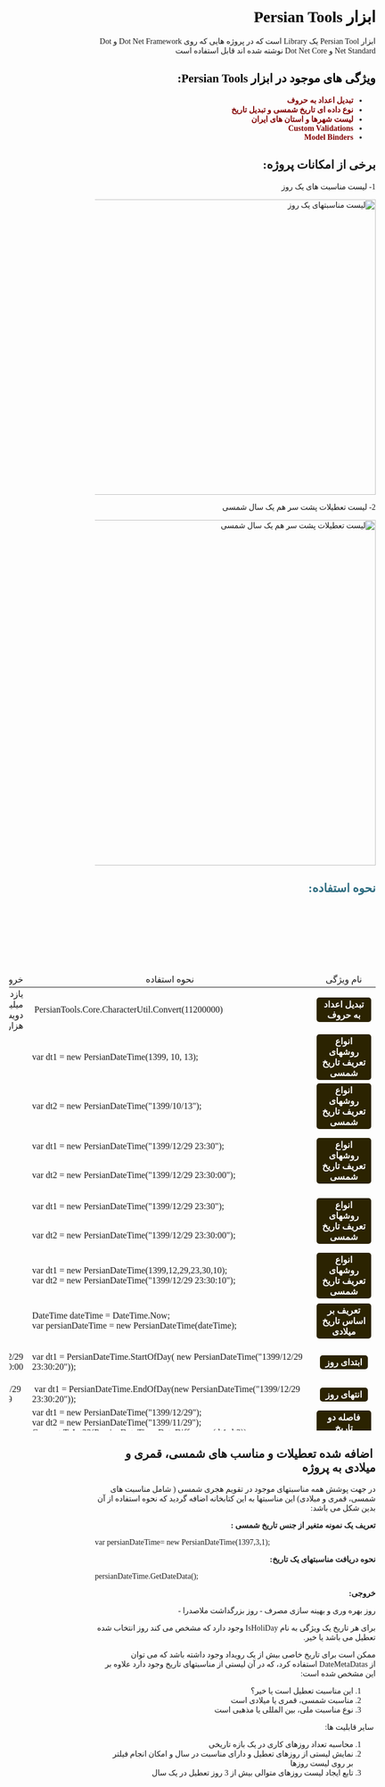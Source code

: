 <div dir="rtl" style="font-family: tahoma;">
<h1 style="color: #5e9ca0;"><span style="color: #000000;">ابزار Persian Tools</span></h1>
<p>ابزار Persian Tool یک Library است که در پروژه هایی که روی Dot Net Framework و Dot Net Standard و Dot Net Core نوشته شده اند قابل استفاده است</p>
 <h2 style="color: #000000;"><span style="color: #000000;">ویژگی های موجود در ابزار Persian Tools:</span></h2>
 <ul>
 <li><span style="color: #800000;"><strong>تبدیل اعداد به حروف</strong></span></li>
 <li><span style="color: #800000;"><strong>نوع داده ای تاریخ شمسی و تبدیل تاریخ</strong></span></li>
 <li><span style="color: #800000;"><strong>لیست شهرها و استان های ایران</strong></span></li>
 <li><span style="color: #800000;"><strong>Custom Validations</strong></span></li>
<li><span style="color: #800000;"><strong>Model Binders</strong></span>&nbsp; &nbsp; &nbsp;</li>
</ul>
	
<h2 style="font-family: tahoma;">برخی از امکانات پروژه:</h2>

<p>1- لیست مناسبت های یک روز</p>

<p><img alt="لیست مناسبتهای یک روز" src="http://s8.picofile.com/file/8346033392/cal1.PNG" style="width: 1092px; height: 530px;" /></p>

<p style="font-family: tahoma;">2- لیست تعطیلات پشت سر هم یک سال شمسی</p>

<p style="font-family: tahoma;"><img alt="لیست تعطیلات پشت سر هم یک سال شمسی" src="http://s8.picofile.com/file/8346033426/cal2.PNG" style="width: 1090px; height: 620px;" /></p>
<h2 style="color: #2e6c80;">نحوه استفاده:</h2>
<p>&nbsp;</p>
<p>&nbsp;</p>
<p>&nbsp;</p>
<p>&nbsp;</p>
<table class="editorDemoTable" style="height: 821px; width: 658px;">
<thead>
<tr style="height: 21px;">
 <td style="width: 79.2px; height: 21px; text-align: center;">نام ویژگی</td>
 <td style="width: 451.2px; height: 21px; text-align: center;">نحوه استفاده</td>
 <td style="width: 101.6px; height: 21px;">خروجی</td>
 </tr>
 </thead>
 <tbody>
 <tr style="height: 40.8px;">
 <td style="width: 79.2px; height: 40.8px; text-align: center;"><span style="background-color: #2b2301; color: #fff; display: inline-block; padding: 3px 10px; font-weight: bold; border-radius: 5px;">تبدیل اعداد به حروف</span></td>
 <td dir="ltr" style="width: 451.2px; height: 40.8px; text-align: left;">&nbsp;PersianTools.Core.CharacterUtil.Convert(11200000)</td>
 <td style="width: 101.6px; height: 40.8px;">یازده میلیون و دویست هزار&nbsp;</td>
 </tr>
 <tr style="height: 40.8px;">
 <td style="width: 79.2px; height: 40.8px; text-align: center;"><span style="background-color: #2b2301; color: #fff; display: inline-block; padding: 3px 10px; font-weight: bold; border-radius: 5px;">انواع روشهای تعریف تاریخ شمسی</span></td>
 <td dir="ltr" style="width: 451.2px; height: 40.8px; text-align: left;">
 <p>var dt1 = new PersianDateTime(1399, 10, 13);</p>
 </td>
 <td style="width: 101.6px; height: 40.8px;"><br /><br /></td>
 </tr>
 <tr style="height: 40.8px;">
 <td style="width: 79.2px; height: 40.8px; text-align: center;"><span style="background-color: #2b2301; color: #fff; display: inline-block; padding: 3px 10px; font-weight: bold; border-radius: 5px;">انواع روشهای تعریف تاریخ شمسی</span></td>
 <td dir="ltr" style="width: 451.2px; height: 40.8px; text-align: left;">var dt2 = new PersianDateTime("1399/10/13");</td>
 <td style="width: 101.6px; height: 40.8px;"><br /><br /></td>
 </tr>
 <tr style="height: 40.8px;">
 <td style="width: 79.2px; height: 40.8px; text-align: center;"><span style="background-color: #2b2301; color: #fff; display: inline-block; padding: 3px 10px; font-weight: bold; border-radius: 5px;">انواع روشهای تعریف تاریخ شمسی</span></td>
 <td dir="ltr" style="width: 451.2px; height: 40.8px; text-align: center;">
 <p style="text-align: left;">var dt1 = new PersianDateTime("1399/12/29 23:30");</p>
 <p style="text-align: left;"><br /> var dt2 = new PersianDateTime("1399/12/29 23:30:00");</p>
 </td>
 <td style="width: 101.6px; height: 40.8px;"><br /><br /></td>
 </tr>
 <tr style="height: 40.8px;">
 <td style="width: 79.2px; height: 40.8px; text-align: center;"><span style="background-color: #2b2301; color: #fff; display: inline-block; padding: 3px 10px; font-weight: bold; border-radius: 5px;">انواع روشهای تعریف تاریخ شمسی</span></td>
 <td dir="ltr" style="width: 451.2px; height: 40.8px; text-align: center;">
 <p style="text-align: left;">var dt1 = new PersianDateTime("1399/12/29 23:30");</p>
 <p style="text-align: left;"><br /> var dt2 = new PersianDateTime("1399/12/29 23:30:00");</p>
 </td>
 <td style="width: 101.6px; height: 40.8px;"><br /><br /></td>
 </tr>
 <tr style="height: 40.8px;">
 <td style="width: 79.2px; height: 40.8px; text-align: center;"><span style="background-color: #2b2301; color: #fff; display: inline-block; padding: 3px 10px; font-weight: bold; border-radius: 5px;">انواع روشهای تعریف تاریخ شمسی</span></td>
 <td dir="ltr" style="width: 451.2px; height: 40.8px; text-align: center;">
 <p style="text-align: left;">var dt1 = new PersianDateTime(1399,12,29,23,30,10);<br /> var dt2 = new PersianDateTime("1399/12/29 23:30:10");</p>
 </td>
 <td style="width: 101.6px; height: 40.8px;">&nbsp;</td>
 </tr>
 <tr style="height: 40.8px;">
 <td style="width: 79.2px; height: 40.8px; text-align: center;"><span style="background-color: #2b2301; color: #fff; display: inline-block; padding: 3px 10px; font-weight: bold; border-radius: 5px;">تعریف بر اساس تاریخ میلادی</span></td>
 <td dir="ltr" style="width: 451.2px; height: 40.8px; text-align: center;">
 <p style="text-align: left;">DateTime dateTime = DateTime.Now;<br /> var persianDateTime = new PersianDateTime(dateTime);</p>
 </td>
 <td style="width: 101.6px; height: 40.8px;">&nbsp;</td>
 </tr>
 <tr style="height: 40.8px;">
 <td style="width: 79.2px; height: 40.8px; text-align: center;"><span style="background-color: #2b2301; color: #fff; display: inline-block; padding: 3px 10px; font-weight: bold; border-radius: 5px;">ابتدای روز</span></td>
 <td dir="ltr" style="width: 451.2px; height: 40.8px; text-align: center;">
 <p style="text-align: left;">var dt1 = PersianDateTime.StartOfDay( new PersianDateTime("1399/12/29 23:30:20"));</p>
 </td>
 <td style="width: 101.6px; height: 40.8px;">1399/12/29 00:00:00</td>
 </tr>
 <tr style="height: 40.8px;">
 <td style="width: 79.2px; height: 40.8px; text-align: center;"><span style="background-color: #2b2301; color: #fff; display: inline-block; padding: 3px 10px; font-weight: bold; border-radius: 5px;">انتهای روز</span></td>
 <td dir="ltr" style="width: 451.2px; height: 40.8px; text-align: left;">&nbsp;var dt1 = PersianDateTime.EndOfDay(new PersianDateTime("1399/12/29 23:30:20"));</td>
 <td style="width: 101.6px; height: 40.8px; text-align: left;">1399/12/29 23:59:59</td>
 </tr>
 <tr style="height: 40.8px;">
 <td style="width: 79.2px; height: 40.8px; text-align: center;"><span style="background-color: #2b2301; color: #fff; display: inline-block; padding: 3px 10px; font-weight: bold; border-radius: 5px;">فاصله دو تاریخ</span></td>
 <td dir="ltr" style="width: 451.2px; height: 40.8px; text-align: left;">var dt1 = new PersianDateTime("1399/12/29");<br /> var dt2 = new PersianDateTime("1399/11/29");<br />Convert.ToInt32(PersianDateTime.DateDifference(dt1,dt2));</td>
 <td style="width: 101.6px; height: 40.8px; text-align: left;">30</td>
 </tr>
 <tr style="height: 40.8px;">
 <td style="width: 79.2px; height: 40.8px; text-align: center;"><span style="background-color: #2b2301; color: #fff; display: inline-block; padding: 3px 10px; font-weight: bold; border-radius: 5px;">آخرین روز سال</span></td>
 <td dir="ltr" style="width: 451.2px; height: 40.8px; text-align: left;">
 <p>var d1 = PersianDateTime.EndOfYearPersianDateTime(1397);</p>
 <p>var d2 = PersianDateTime.EndOfYearPersianDateTime(1399);</p>
 </td>
 <td style="width: 101.6px; height: 40.8px; text-align: left;">
 <p>1397/12/29</p>
 <p>&nbsp;1399/12/30</p>
 </td>
 </tr>
 <tr style="height: 40.8px;">
 <td style="width: 79.2px; height: 40.8px; text-align: center;"><span style="background-color: #2b2301; color: #fff; display: inline-block; padding: 3px 10px; font-weight: bold; border-radius: 5px;">آخرین روز ماه</span></td>
 <td dir="ltr" style="width: 451.2px; height: 40.8px; text-align: left;">
 <p>var d1 = PersianDateTime.EndDateOfMonth(1397,12);</p>
 <p>var d1 = PersianDateTime.EndDateOfMonth(1399,12);</p>
 </td>
 <td style="width: 101.6px; height: 40.8px; text-align: left;">
 <p>1397/12/29&nbsp;</p>
 <p>1399/12/30&nbsp;</p>
 </td>
 </tr>
 <tr style="height: 40.8px;">
 <td style="width: 79.2px; height: 40.8px; text-align: center;"><span style="background-color: #2b2301; color: #fff; display: inline-block; padding: 3px 10px; font-weight: bold; border-radius: 5px;">تولید ساعت</span></td>
 <td dir="ltr" style="width: 451.2px; height: 40.8px; text-align: left;">var d1 = PersianDateTime.Now.ToLongStringHMS();</td>
 <td style="width: 101.6px; height: 40.8px; text-align: left;">ساعت بیست و سه و پنجاه و نه دقیقه و پنجاه و نه ثانیه&nbsp;</td>
 </tr>
 <tr style="height: 40.8px;">
 <td style="width: 79.2px; height: 40.8px; text-align: center;"><span style="background-color: #2b2301; color: #fff; display: inline-block; padding: 3px 10px; font-weight: bold; border-radius: 5px;">تولید ساعت</span></td>
 <td dir="ltr" style="width: 451.2px; height: 40.8px; text-align: left;">var d1 = PersianDateTime.Now.ToLongStringHM();</td>
 <td style="width: 101.6px; height: 40.8px; text-align: left;">ساعت بیست و سه و پنجاه و نه دقیقه</td>
 </tr>
 <tr style="height: 40.8px;">
 <td style="width: 79.2px; height: 40.8px; text-align: center;"><span style="background-color: #2b2301; color: #fff; display: inline-block; padding: 3px 10px; font-weight: bold; border-radius: 5px;">تولید تاریخ</span></td>
 <td dir="ltr" style="width: 451.2px; height: 40.8px; text-align: left;">&nbsp;var d1 = PersianDateTime.Now.ToLongStringYMD();</td>
 <td style="width: 101.6px; height: 40.8px; text-align: left;">جمعه بیست و هفت مهر سال یکهزار و سیصد و نود و هفت&nbsp;</td>
 </tr>
 <tr style="height: 40.8px;">
 <td style="width: 79.2px; height: 40.8px; text-align: center;"><span style="background-color: #2b2301; color: #fff; display: inline-block; padding: 3px 10px; font-weight: bold; border-radius: 5px;">اعتبارسنجی شماره موبایل</span></td>
 <td dir="ltr" style="width: 451.2px; height: 40.8px; text-align: left;">
 <p>[MobileNo]</p>
 <p>public string MobNo;</p>
 </td>
<td style="width: 101.6px; height: 40.8px; text-align: left;"><br /><br /></td>
</tr>
<tr style="height: 40.8px;">
<td style="width: 79.2px; height: 40.8px; text-align: center;">&nbsp;</td>
<td dir="ltr" style="width: 451.2px; height: 40.8px; text-align: center;">در حال تکمیل</td>
<td style="width: 101.6px; height: 40.8px;">&nbsp;</td>
<td style="width: 79.2px; height: 40.8px; text-align: center;"><span style="background-color: #2b2301; color: #fff; display: inline-block; padding: 3px 10px; font-weight: bold; border-radius: 5px;">فاصله دو تاریخ</span></td>
<td dir="ltr" style="width: 451.2px; height: 40.8px; text-align: left;">ar dt1 = new PersianDateTime("1399/12/29");<br /> var dt2 = new PersianDateTime("1399/11/29");<br />Convert.ToInt32(PersianDateTime.DateDifference(dt1,dt2));</td>
<td style="width: 101.6px; height: 40.8px;">30&nbsp;</td>
</tr>
<tr style="height: 40.8px;">
<td style="width: 79.2px; height: 40.8px; text-align: center;"><span style="background-color: #2b2301; color: #fff; display: inline-block; padding: 3px 10px; font-weight: bold; border-radius: 5px;">فاصله یک تاریخ تا امروز</span></td>
<td dir="ltr" style="width: 451.2px; height: 40.8px; text-align: left;">PersianDateTime.GetDiffrenceToNow(DateTime.UtcNow.AddDays(-1365));</td>
<td style="width: 101.6px; height: 40.8px;">3 سال و 9 ماه و 9 روز و 3 ساعت و 30 دقیقه پیش</td>
</tr>
<tr style="height: 40.8px;">
<td style="width: 79.2px; height: 40.8px; text-align: center;"><span style="background-color: #2b2301; color: #fff; display: inline-block; padding: 3px 10px; font-weight: bold; border-radius: 5px;">دریافت تاریخ قمری&nbsp;</span></td>
<td dir="ltr" style="width: 451.2px; height: 40.8px; text-align: left;">
<p>var dt2 = new PersianDateTime("1399/11/29");</p>
<p>PersianDateTime.GetHijriDate(dt2 );</p>
</td>
<td style="width: 101.6px; height: 40.8px;">1442/07/06</td>
</tr>
<tr style="height: 40.8px;">
<td style="width: 79.2px; height: 40.8px; text-align: center;"><span style="background-color: #2b2301; color: #fff; display: inline-block; padding: 3px 10px; font-weight: bold; border-radius: 5px;">تولید تقویم یکساله شمسی</span></td>
<td dir="ltr" style="width: 451.2px; height: 40.8px; text-align: left;">
<p>var Cal= PersianDateTime.GenerateYearlyCalender(1375);</p>
</td>
<td style="width: 101.6px; height: 40.8px;">لیستی از روزهای سال و مناسبتها هر روز</td>
</tr>
<tr style="height: 40.8px;">
<td style="width: 79.2px; height: 40.8px; text-align: center;"><span style="background-color: #2b2301; color: #fff; display: inline-block; padding: 3px 10px; font-weight: bold; border-radius: 5px;">دریافت لیست تعطیلیهای بیش از دو روز در تقویم</span></td>
<td dir="ltr" style="width: 451.2px; height: 40.8px; text-align: left;">
<p>var x2 = PersianDateTime.GetLongHoliDays(1398);</p>
</td>
<td style="width: 101.6px; height: 40.8px;">لیستی از تعطیلات مناسب سال</td>
</tr>
<tr style="height: 40.8px;">
<td style="width: 79.2px; height: 40.8px; text-align: center;"><span style="background-color: #2b2301; color: #fff; display: inline-block; padding: 3px 10px; font-weight: bold; border-radius: 5px;">تعداد روزهای کاری در یک بازه تاریخی</span></td>
<td dir="ltr" style="width: 451.2px; height: 40.8px; text-align: left;">
<p>var d1 = new PersianDateTime(1397, 8, 1);<br /> var d2 = new PersianDateTime(1397, 8, 30);<br />PersianDateTime.GetWorkingDays(d1,d2);</p>
</td>
<td style="width: 101.6px; height: 40.8px;">20</td>
</tr>
</tbody>
</table>
<h2>&nbsp;اضافه شده تعطیلات و مناسب های شمسی، قمری و میلادی به پروژه</h2>
<p>در جهت پوشش همه مناسبتهای موجود در تقویم هجری شمسی ( شامل مناسبت های شمسی، قمری و میلادی) این مناسبتها به این کتابخانه اضافه گردید که نحوه استفاده از آن بدین شکل می باشد:</p>
<p><strong>تعریف یک نمونه متغیر از جنس تاریخ شمسی :</strong></p>
<p dir="ltr">var persianDateTime= new PersianDateTime(1397,3,1);</p>
<p dir="rtl" style="text-align: right;"><strong>نحوه دریافت مناسبتهای یک تاریخ:</strong></p>
<p dir="ltr" style="text-align: left;">persianDateTime.GetDateData();</p>
<p dir="rtl" style="text-align: right;"><strong>خروجی:</strong></p>
<p dir="rtl" style="text-align: right;">روز بهره وری و بهینه سازی مصرف - روز بزرگداشت ملاصدرا -</p>
<p dir="rtl" style="text-align: right;">برای هر تاریخ یک ویژگی به نام IsHoliDay وجود دارد که مشخص می کند روز انتخاب شده تعطیل می باشد یا خیر.</p>
<p dir="rtl" style="text-align: right;">ممکن است برای تاریخ خاصی بیش از یک رویداد وجود داشته باشد که می توان از&nbsp;DateMetaDatas استفاده کرد، که در آن لیستی از مناسبتهای تاریخ وجود دارد علاوه بر این مشخص شده است:</p>
<ol>
<li dir="rtl" style="text-align: right;">این مناسبت تعطیل است یا خیر؟</li>
<li dir="rtl" style="text-align: right;">مناسبت شمسی، قمری یا میلادی است</li>
<li dir="rtl" style="text-align: right;">نوع مناسبت ملی، بین المللی یا مذهبی است</li>
</ol>
<p>&nbsp;سایر قابلیت ها:</p>
<ol>
<li>محاسبه تعداد روزهای کاری در یک بازه تاریخی</li>
<li>نمایش لیستی از روزهای تعطیل و دارای مناسبت در سال و امکان انجام فیلتر بر روی لیست روزها</li>
<li>تابع ایجاد لیست روزهای متوالی بیش از 3 روز تعطیل در یک سال</li>
</ol>
</div>
